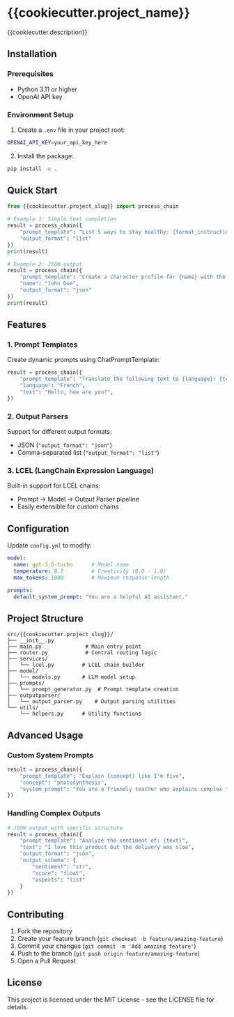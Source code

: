 # {{cookiecutter.project_name}}

{{cookiecutter.description}}

## Installation

### Prerequisites
- Python 3.11 or higher
- OpenAI API key

### Environment Setup
1. Create a `.env` file in your project root:
```bash
OPENAI_API_KEY=your_api_key_here
```

2. Install the package:
```bash
pip install -e .
```

## Quick Start

```python
from {{cookiecutter.project_slug}} import process_chain

# Example 1: Simple text completion
result = process_chain({
    "prompt_template": "List 5 ways to stay healthy: {format_instructions}",
    "output_format": "list"
})
print(result)

# Example 2: JSON output
result = process_chain({
    "prompt_template": "Create a character profile for {name} with the following attributes: age, occupation, hobbies",
    "name": "John Doe",
    "output_format": "json"
})
print(result)
```

## Features

### 1. Prompt Templates
Create dynamic prompts using ChatPromptTemplate:
```python
result = process_chain({
    "prompt_template": "Translate the following text to {language}: {text}",
    "language": "French",
    "text": "Hello, how are you?",
})
```

### 2. Output Parsers
Support for different output formats:
- JSON (`"output_format": "json"`)
- Comma-separated list (`"output_format": "list"`)

### 3. LCEL (LangChain Expression Language)
Built-in support for LCEL chains:
- Prompt → Model → Output Parser pipeline
- Easily extensible for custom chains

## Configuration

Update `config.yml` to modify:

```yaml
model:
  name: gpt-3.5-turbo      # Model name
  temperature: 0.7         # Creativity (0.0 - 1.0)
  max_tokens: 1000         # Maximum response length

prompts:
  default_system_prompt: "You are a helpful AI assistant."
```

## Project Structure
```
src/{{cookiecutter.project_slug}}/
├── __init__.py
├── main.py              # Main entry point
├── router.py            # Central routing logic
├── services/           
│   └── lcel.py         # LCEL chain builder
├── model/
│   └── models.py       # LLM model setup
├── prompts/
│   └── prompt_generator.py  # Prompt template creation
├── outputparser/
│   └── output_parser.py    # Output parsing utilities
└── utils/
    └── helpers.py      # Utility functions
```

## Advanced Usage

### Custom System Prompts
```python
result = process_chain({
    "prompt_template": "Explain {concept} like I'm five",
    "concept": "photosynthesis",
    "system_prompt": "You are a friendly teacher who explains complex topics in simple terms"
})
```

### Handling Complex Outputs
```python
# JSON output with specific structure
result = process_chain({
    "prompt_template": "Analyze the sentiment of: {text}",
    "text": "I love this product but the delivery was slow",
    "output_format": "json",
    "output_schema": {
        "sentiment": "str",
        "score": "float",
        "aspects": "list"
    }
})
```

## Contributing

1. Fork the repository
2. Create your feature branch (`git checkout -b feature/amazing-feature`)
3. Commit your changes (`git commit -m 'Add amazing feature'`)
4. Push to the branch (`git push origin feature/amazing-feature`)
5. Open a Pull Request

## License

This project is licensed under the MIT License - see the LICENSE file for details.
